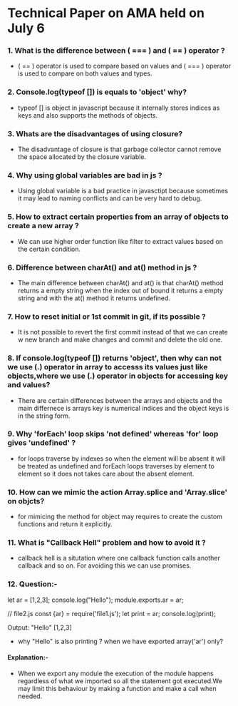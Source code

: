 # Technical Paper on AMA held on July 6

### 1. What is the difference between ( === ) and ( == ) operator ?
- ( == ) operator is used to compare based on values and ( === ) operator is used to compare on both values and types.

### 2. Console.log(typeof []) is equals to 'object' why?
- typeof [] is object in javascript because it internally stores indices as keys and also supports the methods of objects.

### 3. Whats are the disadvantages of using closure?
- The disadvantage of closure is that garbage collector cannot remove the space allocated by the closure variable.

### 4. Why using global variables are bad in js ?
- Using global variable is a bad practice in javasctipt because sometimes it may lead to naming conflicts and can be very hard to debug.

### 5. How to extract certain properties from an array of objects to create a new array ?
- We can use higher order function like filter to extract values based on the certain condition.


### 6. Difference between charAt() and at() method in js ?
- The main difference between charAt() and at() is that charAt() method returns a empty string when the index out of bound it returns a empty string and with the at() method it returns undefined.

###  7. How to reset initial or 1st commit in git, if its possible ?
- It is not possible to revert the first commit instead of that we can create w new branch and make changes and commit and delete the old one.

### 8. If console.log(typeof []) returns 'object', then why can not we use (.) operator in array to accesss its values just like objects,where we use (.) operator in objects for accessing key and values?
- There are certain differences between the arrays and objects and the main differnece is arrays key is numerical indices and the object keys is in the string form.

### 9. Why 'forEach' loop skips 'not defined' whereas 'for' loop gives 'undefined' ?
- for loops traverse by indexes so when the element will be absent it will be treated as undefined and forEach loops traverses by element to element so it does not  takes care about the absent element.

### 10. How can we mimic the action Array.splice and 'Array.slice' on objcts?
- for mimicing the method for object may requires to create the custom functions and return it explicitly.


### 11. What is "Callback Hell" problem and how to avoid it ?
- callback hell is a situtation where one callback function calls another callback and so on. For avoiding this we can use promises.

### 12. Question:-
let ar = [1,2,3];
console.log("Hello");
module.exports.ar = ar;

// file2.js
const {ar} = require('file1.js');
let print = ar;
console.log(print);

Output: "Hello" 
        [1,2,3]

- why "Hello" is also printing ? when we have exported array('ar') only?

#### Explanation:-
- When we export any module the execution of the module happens regardless of what we imported so all the statement got executed.We may limit this behaviour by making a function and make a call when needed.